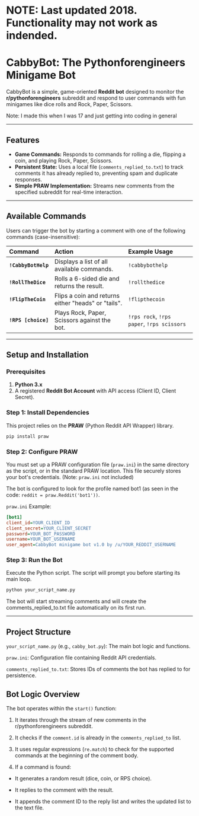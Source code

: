 # NOTE: Last updated 2018. Functionality may not work as indended. 

# CabbyBot: The Pythonforengineers Minigame Bot

CabbyBot is a simple, game-oriented **Reddit bot** designed to monitor the **r/pythonforengineers** subreddit and respond to user commands with fun minigames like dice rolls and Rock, Paper, Scissors.

Note: I made this when I was 17 and just getting into coding in general

---

## Features

* **Game Commands:** Responds to commands for rolling a die, flipping a coin, and playing Rock, Paper, Scissors.
* **Persistent State:** Uses a local file (`comments_replied_to.txt`) to track comments it has already replied to, preventing spam and duplicate responses.
* **Simple PRAW Implementation:** Streams new comments from the specified subreddit for real-time interaction.

---

## Available Commands

Users can trigger the bot by starting a comment with one of the following commands (case-insensitive):

| Command | Action | Example Usage |
| :--- | :--- | :--- |
| **`!CabbyBotHelp`** | Displays a list of all available commands. | `!cabbybothelp` |
| **`!RollTheDice`** | Rolls a 6-sided die and returns the result. | `!rollthedice` |
| **`!FlipTheCoin`** | Flips a coin and returns either "heads" or "tails". | `!flipthecoin` |
| **`!RPS [choice]`** | Plays Rock, Paper, Scissors against the bot. | `!rps rock`, `!rps paper`, `!rps scissors` |

---

## Setup and Installation

### Prerequisites

1.  **Python 3.x**
2.  A registered **Reddit Bot Account** with API access (Client ID, Client Secret).

### Step 1: Install Dependencies

This project relies on the **PRAW** (Python Reddit API Wrapper) library.

```bash
pip install praw
```

### Step 2: Configure PRAW

You must set up a PRAW configuration file (`praw.ini`) in the same directory as the script, or in the standard PRAW location. This file securely stores your bot's credentials. (Note: `praw.ini` not included)

The bot is configured to look for the profile named bot1 (as seen in the code: `reddit = praw.Reddit('bot1'))`.

`praw.ini` Example:

```ini
[bot1]
client_id=YOUR_CLIENT_ID
client_secret=YOUR_CLIENT_SECRET
password=YOUR_BOT_PASSWORD
username=YOUR_BOT_USERNAME
user_agent=CabbyBot minigame bot v1.0 by /u/YOUR_REDDIT_USERNAME
```

### Step 3: Run the Bot

Execute the Python script. The script will prompt you before starting its main loop.

```bash
python your_script_name.py
```

The bot will start streaming comments and will create the comments_replied_to.txt file automatically on its first run.

---

## Project Structure

`your_script_name.py` (e.g., `cabby_bot.py`): The main bot logic and functions.

`praw.ini`: Configuration file containing Reddit API credentials.

`comments_replied_to.txt`: Stores IDs of comments the bot has replied to for persistence.

## Bot Logic Overview
The bot operates within the `start()` function:

1. It iterates through the stream of new comments in the r/pythonforengineers subreddit.

2. It checks if the `comment.id` is already in the `comments_replied_to` list.

3. It uses regular expressions (`re.match`) to check for the supported commands at the beginning of the comment body.

4. If a command is found:

  - It generates a random result (dice, coin, or RPS choice).

  - It replies to the comment with the result.

  - It appends the comment ID to the reply list and writes the updated list to the text file.
